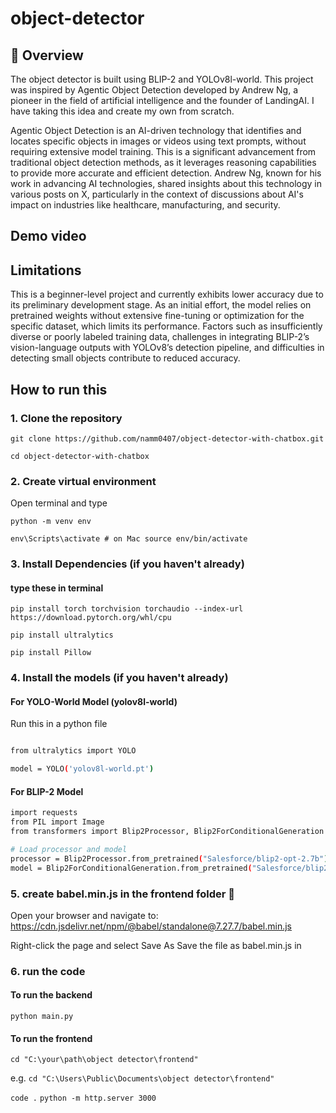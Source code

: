 # object-detector

## 🌟 Overview
The object detector is built using BLIP-2 and YOLOv8l-world. This project was inspired by Agentic Object Detection developed by Andrew Ng, a pioneer in the field of artificial intelligence and the founder of LandingAI. I have taking this idea and create my own from scratch. 

Agentic Object Detection is an AI-driven technology that identifies and locates specific objects in images or videos using text prompts, without requiring extensive model training. This is a significant advancement from traditional object detection methods, as it leverages reasoning capabilities to provide more accurate and efficient detection. Andrew Ng, known for his work in advancing AI technologies, shared insights about this technology in various posts on X, particularly in the context of discussions about AI's impact on industries like healthcare, manufacturing, and security.


## Demo video



## Limitations
This is a beginner-level project and currently exhibits lower accuracy due to its preliminary development stage. As an initial effort, the model relies on pretrained weights without extensive fine-tuning or optimization for the specific dataset, which limits its performance. Factors such as insufficiently diverse or poorly labeled training data, challenges in integrating BLIP-2’s vision-language outputs with YOLOv8’s detection pipeline, and difficulties in detecting small objects contribute to reduced accuracy.


## How to run this
### 1. Clone the repository

`git clone https://github.com/namm0407/object-detector-with-chatbox.git`

`cd object-detector-with-chatbox`

### 2. Create virtual environment
Open terminal and type

`python -m venv env`

`env\Scripts\activate # on Mac source env/bin/activate`

### 3. Install Dependencies (if you haven't already)

#### type these in terminal

`pip install torch torchvision torchaudio --index-url https://download.pytorch.org/whl/cpu`

`pip install ultralytics`

`pip install Pillow`

### 4. Install the models (if you haven't already)

#### For YOLO-World Model (yolov8l-world)

Run this in a python file

```bash

from ultralytics import YOLO

model = YOLO('yolov8l-world.pt')
```

#### For BLIP-2 Model
```bash
import requests
from PIL import Image
from transformers import Blip2Processor, Blip2ForConditionalGeneration

# Load processor and model
processor = Blip2Processor.from_pretrained("Salesforce/blip2-opt-2.7b")
model = Blip2ForConditionalGeneration.from_pretrained("Salesforce/blip2-opt-2.7b", device_map="auto")
```

### 5. create babel.min.js in the frontend folder 📂  
Open your browser and navigate to: https://cdn.jsdelivr.net/npm/@babel/standalone@7.27.7/babel.min.js

Right-click the page and select Save As
Save the file as babel.min.js in

### 6. run the code
#### To run the backend
`python main.py`

#### To run the frontend
`cd "C:\your\path\object detector\frontend"`

e.g.
`cd "C:\Users\Public\Documents\object detector\frontend"`

`code .`
`python -m http.server 3000`
